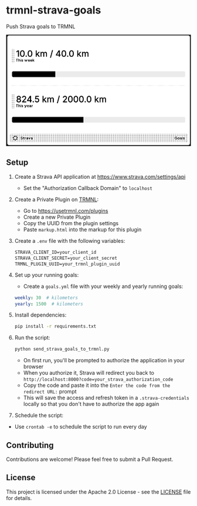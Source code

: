 # trmnl-strava-goals

Push Strava goals to TRMNL

![trmnl-strava-goals](trmnl-strava-goals.png)

## Setup

1. Create a Strava API application at https://www.strava.com/settings/api
   - Set the "Authorization Callback Domain" to `localhost`

2. Create a Private Plugin on [TRMNL](https://usetrmnl.com/):
   - Go to https://usetrmnl.com/plugins
   - Create a new Private Plugin
   - Copy the UUID from the plugin settings
   - Paste `markup.html` into the markup for this plugin

3. Create a `.env` file with the following variables:
   ```
   STRAVA_CLIENT_ID=your_client_id
   STRAVA_CLIENT_SECRET=your_client_secret
   TRMNL_PLUGIN_UUID=your_trmnl_plugin_uuid
   ```

4. Set up your running goals:
   - Create a `goals.yml` file with your weekly and yearly running goals:
   ```yaml
   weekly: 30  # kilometers
   yearly: 1500  # kilometers
   ```

5. Install dependencies:
   ```bash
   pip install -r requirements.txt
   ```

6. Run the script:
   ```bash
   python send_strava_goals_to_trmnl.py
   ```
   - On first run, you'll be prompted to authorize the application in your browser
   - When you authorize it, Strava will redirect you back to `http://localhost:8000?code=your_strava_authorization_code`
   - Copy the code and paste it into the `Enter the code from the redirect URL:` prompt
   - This will save the access and refresh token in a `.strava-credentials` locally so that you don't have to authorize the app again

7. Schedule the script:
  - Use `crontab -e` to schedule the script to run every day

## Contributing

Contributions are welcome! Please feel free to submit a Pull Request.

## License

This project is licensed under the Apache 2.0 License - see the [LICENSE](LICENSE) file for details.
